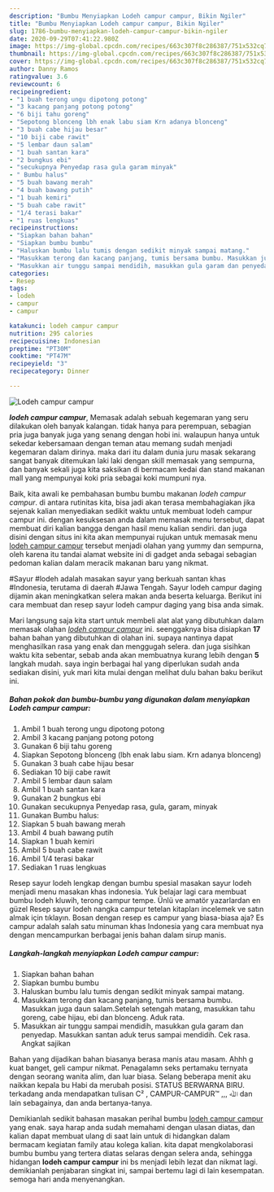 ```yaml
---
description: "Bumbu Menyiapkan Lodeh campur campur, Bikin Ngiler"
title: "Bumbu Menyiapkan Lodeh campur campur, Bikin Ngiler"
slug: 1786-bumbu-menyiapkan-lodeh-campur-campur-bikin-ngiler
date: 2020-09-29T07:41:22.980Z
image: https://img-global.cpcdn.com/recipes/663c307f8c286387/751x532cq70/lodeh-campur-campur-foto-resep-utama.jpg
thumbnail: https://img-global.cpcdn.com/recipes/663c307f8c286387/751x532cq70/lodeh-campur-campur-foto-resep-utama.jpg
cover: https://img-global.cpcdn.com/recipes/663c307f8c286387/751x532cq70/lodeh-campur-campur-foto-resep-utama.jpg
author: Danny Ramos
ratingvalue: 3.6
reviewcount: 6
recipeingredient:
- "1 buah terong ungu dipotong potong"
- "3 kacang panjang potong potong"
- "6 biji tahu goreng"
- "Sepotong blonceng lbh enak labu siam Krn adanya blonceng"
- "3 buah cabe hijau besar"
- "10 biji cabe rawit"
- "5 lembar daun salam"
- "1 buah santan kara"
- "2 bungkus ebi"
- "secukupnya Penyedap rasa gula garam minyak"
- " Bumbu halus"
- "5 buah bawang merah"
- "4 buah bawang putih"
- "1 buah kemiri"
- "5 buah cabe rawit"
- "1/4 terasi bakar"
- "1 ruas lengkuas"
recipeinstructions:
- "Siapkan bahan bahan"
- "Siapkan bumbu bumbu"
- "Haluskan bumbu lalu tumis dengan sedikit minyak sampai matang."
- "Masukkam terong dan kacang panjang, tumis bersama bumbu. Masukkan juga daun salam.Setelah setengah matang, masukkan tahu goreng, cabe hijau, ebi dan blonceng. Aduk rata."
- "Masukkan air tunggu sampai mendidih, masukkan gula garam dan penyedap. Masukkan santan aduk terus sampai mendidih. Cek rasa. Angkat sajikan"
categories:
- Resep
tags:
- lodeh
- campur
- campur

katakunci: lodeh campur campur 
nutrition: 295 calories
recipecuisine: Indonesian
preptime: "PT30M"
cooktime: "PT47M"
recipeyield: "3"
recipecategory: Dinner

---
```



![Lodeh campur campur](https://img-global.cpcdn.com/recipes/663c307f8c286387/751x532cq70/lodeh-campur-campur-foto-resep-utama.jpg)

<b><i>lodeh campur campur</i></b>, Memasak adalah sebuah kegemaran yang seru dilakukan oleh banyak kalangan. tidak hanya para perempuan, sebagian pria juga banyak juga yang senang dengan hobi ini. walaupun hanya untuk sekedar kebersamaan dengan teman atau memang sudah menjadi kegemaran dalam dirinya. maka dari itu dalam dunia juru masak sekarang sangat banyak ditemukan laki laki dengan skill memasak yang sempurna, dan banyak sekali juga kita saksikan di bermacam kedai dan stand makanan mall yang mempunyai koki pria sebagai koki mumpuni nya.

Baik, kita awali ke pembahasan bumbu bumbu makanan <i>lodeh campur campur</i>. di antara rutinitas kita, bisa jadi akan terasa membahagiakan jika sejenak kalian menyediakan sedikit waktu untuk membuat lodeh campur campur ini. dengan kesuksesan anda dalam memasak menu tersebut, dapat membuat diri kalian bangga dengan hasil menu kalian sendiri. dan juga disini dengan situs ini kita akan mempunyai rujukan untuk memasak menu <u>lodeh campur campur</u> tersebut menjadi olahan yang yummy dan sempurna, oleh karena itu tandai alamat website ini di gadget anda sebagai sebagian pedoman kalian dalam meracik makanan baru yang nikmat.

#Sayur #lodeh adalah masakan sayur yang berkuah santan khas #Indonesia, terutama di daerah #Jawa Tengah. Sayur lodeh campur daging dijamin akan meningkatkan selera makan anda beserta keluarga. Berikut ini cara membuat dan resep sayur lodeh campur daging yang bisa anda simak.


Mari langsung saja kita start untuk membeli alat alat yang dibutuhkan dalam memasak olahan <u><i>lodeh campur campur</i></u> ini. seenggaknya bisa disiapkan <b>17</b> bahan bahan yang dibutuhkan di olahan ini. supaya nantinya dapat menghasilkan rasa yang enak dan menggugah selera. dan juga sisihkan waktu kita sebentar, sebab anda akan membuatnya kurang lebih dengan <b>5</b> langkah mudah. saya ingin berbagai hal yang diperlukan sudah anda sediakan disini, yuk mari kita mulai dengan melihat dulu bahan baku berikut ini.

<!--inarticleads1-->

##### Bahan pokok dan bumbu-bumbu yang digunakan dalam menyiapkan Lodeh campur campur:

1. Ambil 1 buah terong ungu dipotong potong
1. Ambil 3 kacang panjang potong potong
1. Gunakan 6 biji tahu goreng
1. Siapkan Sepotong blonceng (lbh enak labu siam. Krn adanya blonceng)
1. Gunakan 3 buah cabe hijau besar
1. Sediakan 10 biji cabe rawit
1. Ambil 5 lembar daun salam
1. Ambil 1 buah santan kara
1. Gunakan 2 bungkus ebi
1. Gunakan secukupnya Penyedap rasa, gula, garam, minyak
1. Gunakan  Bumbu halus:
1. Siapkan 5 buah bawang merah
1. Ambil 4 buah bawang putih
1. Siapkan 1 buah kemiri
1. Ambil 5 buah cabe rawit
1. Ambil 1/4 terasi bakar
1. Sediakan 1 ruas lengkuas


Resep sayur lodeh lengkap dengan bumbu spesial masakan sayur lodeh menjadi menu masakan khas indonesia. Yuk belajar lagi cara membuat bumbu lodeh kluwih, terong campur tempe. Ünlü ve amatör yazarlardan en güzel Resep sayur lodeh nangka campur tetelan kitapları incelemek ve satın almak için tıklayın. Bosan dengan resep es campur yang biasa-biasa aja? Es campur adalah salah satu minuman khas Indonesia yang cara membuat nya dengan mencampurkan berbagai jenis bahan dalam sirup manis. 

<!--inarticleads2-->

##### Langkah-langkah menyiapkan Lodeh campur campur:

1. Siapkan bahan bahan
1. Siapkan bumbu bumbu
1. Haluskan bumbu lalu tumis dengan sedikit minyak sampai matang.
1. Masukkam terong dan kacang panjang, tumis bersama bumbu. Masukkan juga daun salam.Setelah setengah matang, masukkan tahu goreng, cabe hijau, ebi dan blonceng. Aduk rata.
1. Masukkan air tunggu sampai mendidih, masukkan gula garam dan penyedap. Masukkan santan aduk terus sampai mendidih. Cek rasa. Angkat sajikan


Bahan yang dijadikan bahan biasanya berasa manis atau masam. Ahhh g kuat banget, geli campur nikmat. Penagalamn seks pertamaku ternyata dengan seorang wanita alim, dan luar biasa. Selang beberapa menit aku naikkan kepala bu Habi da merubah posisi. STATUS BERWARNA BIRU. terkadang anda mendapatkan tulisan C² , CAMPUR-CAMPUR™ ,,, ﷲ dan lain sebagainya, dan anda bertanya-tanya. 

Demikianlah sedikit bahasan masakan perihal bumbu <u>lodeh campur campur</u> yang enak. saya harap anda sudah memahami dengan ulasan diatas, dan kalian dapat membuat ulang di saat lain untuk di hidangkan dalam bermacam kegiatan family atau kolega kalian. kita dapat mengkolaborasi bumbu bumbu yang tertera diatas selaras dengan selera anda, sehingga hidangan <b>lodeh campur campur</b> ini bs menjadi lebih lezat dan nikmat lagi. demikianlah penjabaran singkat ini, sampai bertemu lagi di lain kesempatan. semoga hari anda menyenangkan.
